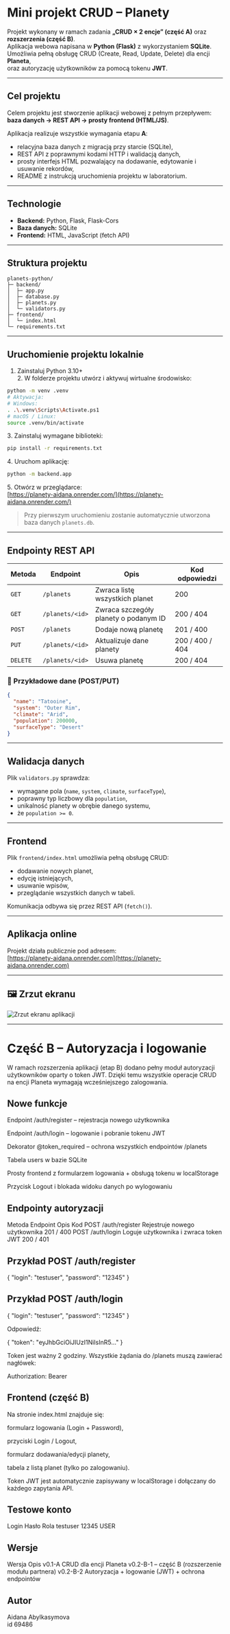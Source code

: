 # Mini projekt CRUD – Planety

Projekt wykonany w ramach zadania **„CRUD × 2 encje” (część A)** oraz **rozszerzenia (część B)**.  
Aplikacja webowa napisana w **Python (Flask)** z wykorzystaniem **SQLite**.  
Umożliwia pełną obsługę CRUD (Create, Read, Update, Delete) dla encji **Planeta**,  
oraz autoryzację użytkowników za pomocą tokenu **JWT**.

---

## Cel projektu
Celem projektu jest stworzenie aplikacji webowej z pełnym przepływem:
**baza danych → REST API → prosty frontend (HTML/JS)**.

Aplikacja realizuje wszystkie wymagania etapu **A**:
- relacyjna baza danych z migracją przy starcie (SQLite),
- REST API z poprawnymi kodami HTTP i walidacją danych,
- prosty interfejs HTML pozwalający na dodawanie, edytowanie i usuwanie rekordów,
- README z instrukcją uruchomienia projektu w laboratorium.

---

## Technologie
- **Backend:** Python, Flask, Flask-Cors  
- **Baza danych:** SQLite  
- **Frontend:** HTML, JavaScript (fetch API)

---

## Struktura projektu
```
planets-python/
├─ backend/
│  ├─ app.py
│  ├─ database.py
│  ├─ planets.py
│  └─ validators.py
├─ frontend/
│  └─ index.html
└─ requirements.txt
```

---

## Uruchomienie projektu lokalnie
1. Zainstaluj Python 3.10+  
2️. W folderze projektu utwórz i aktywuj wirtualne środowisko:

```bash
python -m venv .venv
# Aktywacja:
# Windows:
. .\.venv\Scripts\Activate.ps1
# macOS / Linux:
source .venv/bin/activate
```

3️. Zainstaluj wymagane biblioteki:
```bash
pip install -r requirements.txt
```

4️. Uruchom aplikację:
```bash
python -m backend.app
```

5️. Otwórz w przeglądarce:  
[https://planety-aidana.onrender.com/](https://planety-aidana.onrender.com/)

> Przy pierwszym uruchomieniu zostanie automatycznie utworzona baza danych `planets.db`.

---

## Endpointy REST API

| Metoda | Endpoint | Opis | Kod odpowiedzi |
|--------|-----------|------|----------------|
| `GET` | `/planets` | Zwraca listę wszystkich planet | 200 |
| `GET` | `/planets/<id>` | Zwraca szczegóły planety o podanym ID | 200 / 404 |
| `POST` | `/planets` | Dodaje nową planetę | 201 / 400 |
| `PUT` | `/planets/<id>` | Aktualizuje dane planety | 200 / 400 / 404 |
| `DELETE` | `/planets/<id>` | Usuwa planetę | 200 / 404 |

### 🔹 Przykładowe dane (POST/PUT)
```json
{
  "name": "Tatooine",
  "system": "Outer Rim",
  "climate": "Arid",
  "population": 200000,
  "surfaceType": "Desert"
}
```

---

## Walidacja danych
Plik `validators.py` sprawdza:
- wymagane pola (`name`, `system`, `climate`, `surfaceType`),
- poprawny typ liczbowy dla `population`,
- unikalność planety w obrębie danego systemu,
- że `population >= 0`.

---

## Frontend
Plik `frontend/index.html` umożliwia pełną obsługę CRUD:
- dodawanie nowych planet,  
- edycję istniejących,  
- usuwanie wpisów,  
- przeglądanie wszystkich danych w tabeli.

Komunikacja odbywa się przez REST API (`fetch()`).

---

## Aplikacja online
Projekt działa publicznie pod adresem:  
[https://planety-aidana.onrender.com](https://planety-aidana.onrender.com)

---

## 🖼️ Zrzut ekranu
![Zrzut ekranu aplikacji](screenshot.png)

---

# Część B – Autoryzacja i logowanie

W ramach rozszerzenia aplikacji (etap B) dodano pełny moduł autoryzacji użytkowników oparty o token JWT.
Dzięki temu wszystkie operacje CRUD na encji Planeta wymagają wcześniejszego zalogowania.

## Nowe funkcje

Endpoint /auth/register – rejestracja nowego użytkownika

Endpoint /auth/login – logowanie i pobranie tokenu JWT

Dekorator @token_required – ochrona wszystkich endpointów /planets

Tabela users w bazie SQLite

Prosty frontend z formularzem logowania + obsługą tokenu w localStorage

Przycisk Logout i blokada widoku danych po wylogowaniu

## Endpointy autoryzacji
Metoda	Endpoint	Opis	Kod
POST	/auth/register	Rejestruje nowego użytkownika	201 / 400
POST	/auth/login	Loguje użytkownika i zwraca token JWT	200 / 401
## Przykład POST /auth/register
{
  "login": "testuser",
  "password": "12345"
}

## Przykład POST /auth/login
{
  "login": "testuser",
  "password": "12345"
}


Odpowiedź:

{
  "token": "eyJhbGciOiJIUzI1NiIsInR5..."
}


Token jest ważny 2 godziny.
Wszystkie żądania do /planets muszą zawierać nagłówek:

Authorization: Bearer <token>

## Frontend (część B)

Na stronie index.html znajduje się:

formularz logowania (Login + Password),

przyciski Login / Logout,

formularz dodawania/edycji planety,

tabela z listą planet (tylko po zalogowaniu).

Token JWT jest automatycznie zapisywany w localStorage i dołączany do każdego zapytania API.

## Testowe konto
Login	Hasło	Rola
testuser	12345	USER


## Wersje
Wersja	Opis
v0.1-A	CRUD dla encji Planeta
v0.2-B-1 – część B (rozszerzenie modułu partnera)
v0.2-B-2	Autoryzacja + logowanie (JWT) + ochrona endpointów

## Autor
Aidana Abylkasymova  
id 69486